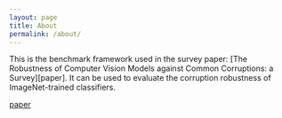 ```yaml
---
layout: page
title: About
permalink: /about/
---
```

This is the benchmark framework used in the survey paper: [The Robustness of Computer Vision Models against Common Corruptions: a Survey][paper]. It can be used to evaluate the corruption robustness of ImageNet-trained classifiers.

 

[paper](https://arxiv.org/abs/2305.06024)
 
